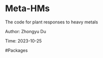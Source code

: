 # Meta-HMs
The code for plant responses to heavy metals

Author: Zhongyu Du

Time: 2023-10-25

#Packages
